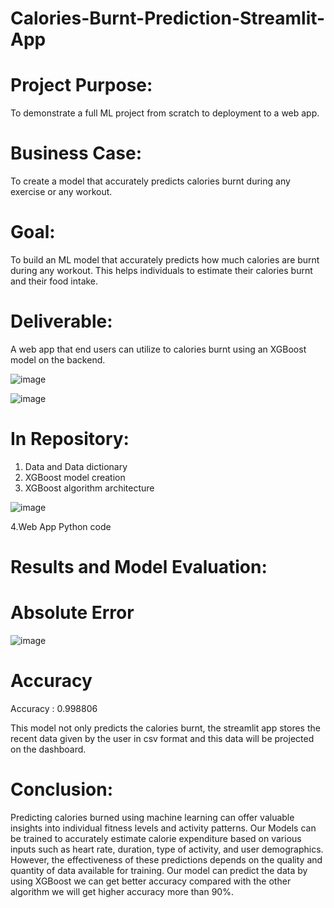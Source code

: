 # Calories-Burnt-Prediction-Streamlit-App
# Project Purpose:
To demonstrate a full ML project from scratch to deployment to a web app.
# Business Case:
To create a model that accurately predicts calories burnt during any exercise or any workout.
# Goal:
To build an ML model that accurately predicts how much calories are burnt during any workout. This helps individuals to estimate their calories burnt and their food intake.
# Deliverable:
A web app that end users can utilize to calories burnt using an XGBoost model on the backend.

![image](https://github.com/user-attachments/assets/6d27df06-2bf7-4da2-9eb5-3543a127c4fe)

![image](https://github.com/user-attachments/assets/e713ee56-0317-4afd-ba65-4c61369fabaf)


# In Repository:
1. Data and Data dictionary
3. XGBoost model creation
4. XGBoost algorithm architecture
   

![image](https://github.com/user-attachments/assets/264d4057-fa4d-4680-b217-80c4abe4ba7f)

   
4.Web App Python code

# Results and Model Evaluation:
# Absolute Error

![image](https://github.com/user-attachments/assets/6bbd9dc6-0271-4f66-8dc7-61189759c36d)


# Accuracy
Accuracy : 0.998806

This model not only predicts the calories burnt, the streamlit app stores the recent data given by the user in csv format and this data will be projected on the dashboard.



# Conclusion:
Predicting calories burned using machine learning can offer valuable insights into individual fitness levels and activity patterns. Our Models can be trained to accurately estimate calorie expenditure based on various inputs such as heart rate, duration, type of activity, and user demographics. However, the effectiveness of these predictions depends on the quality and quantity of data available for training.
Our model can predict the data by using XGBoost we can get better accuracy compared with the other algorithm we will get higher accuracy more than 90%.


























